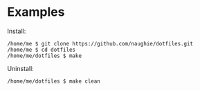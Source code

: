 # Examples

Install:

```
/home/me $ git clone https://github.com/naughie/dotfiles.git
/home/me $ cd dotfiles
/home/me/dotfiles $ make
```

Uninstall:

```
/home/me/dotfiles $ make clean
```


